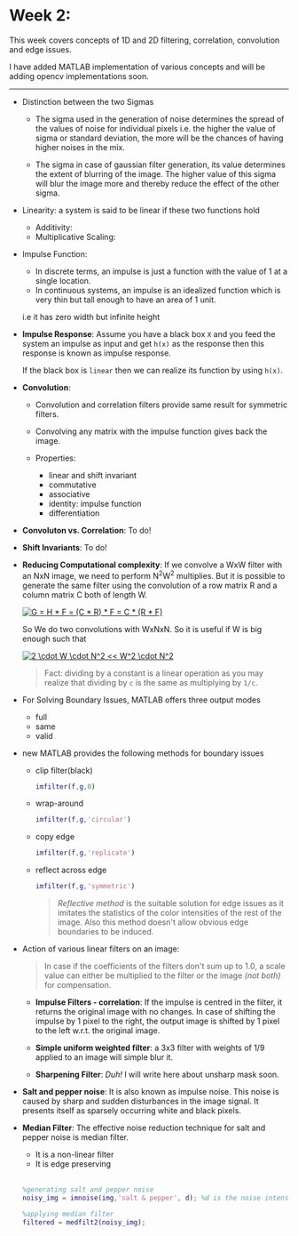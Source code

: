 # Week 2:

 This week covers concepts of 1D and 2D filtering, correlation, convolution and edge issues.

 I have added MATLAB implementation of various concepts and will be adding opencv implementations soon.

 <hr>

*  Distinction between the two Sigmas
    * The sigma used in the generation of noise determines the spread of the values of noise for individual pixels i.e. the higher the value of sigma or standard deviation, the more will be the chances of having higher noises in the mix.

    * The sigma in case of gaussian filter generation, its value determines the extent of blurring of the image. The higher value of this sigma will blur the image more and thereby reduce the effect of the other sigma.

* Linearity: a system is said to be linear if these two functions hold

    * Additivity:
    * Multiplicative Scaling:

* Impulse Function:
    * In discrete terms, an impulse is just a function with the value of 1 at a single location.
    * In continuous systems, an impulse is an idealized function which is very thin but tall enough to have an area of 1 unit.

    i.e it has zero width but infinite height
* **Impulse Response**: Assume you have a black box `X` and you feed the system an impulse as input and get `h(x)` as the response then this response is known as impulse response.

    If the black box is `linear` then we can realize its function by using `h(x)`.

* **Convolution**:
    * Convolution and correlation filters provide same result for symmetric filters.
    * Convolving any matrix with the impulse function gives back the image.

    * Properties:
        * linear and shift invariant
        * commutative
        * associative
        * identity: impulse function
        * differentiation

* **Convoluton vs. Correlation**: To do!

* **Shift Invariants**: To do!

* **Reducing Computational complexity**: If we convolve a WxW filter with an NxN image, we need to perform N<sup>2</sup>W<sup>2</sup> multiplies. But it is possible to generate the same filter using the convolution of a row matrix R and a column matrix C both of length W. 

    <a href="https://www.codecogs.com/eqnedit.php?latex=G&space;=&space;H&space;*&space;F&space;=&space;(C&space;*&space;R)&space;*&space;F&space;=&space;C&space;*&space;(R&space;*&space;F)" target="_blank"><img src="https://latex.codecogs.com/gif.latex?G&space;=&space;H&space;*&space;F&space;=&space;(C&space;*&space;R)&space;*&space;F&space;=&space;C&space;*&space;(R&space;*&space;F)" title="G = H * F = (C * R) * F = C * (R * F)" /></a>

    So We do two convolutions with WxNxN. So it is useful if W is big enough such that 

    <a href="https://www.codecogs.com/eqnedit.php?latex=2&space;\cdot&space;W&space;\cdot&space;N^2&space;<<&space;W^2&space;\cdot&space;N^2" target="_blank"><img src="https://latex.codecogs.com/gif.latex?2&space;\cdot&space;W&space;\cdot&space;N^2&space;<<&space;W^2&space;\cdot&space;N^2" title="2 \cdot W \cdot N^2 << W^2 \cdot N^2" /></a>

    > Fact: dividing by a constant is a linear operation as you may realize that dividing by `c` is the same as multiplying by `1/c`.

    
* For Solving Boundary Issues, MATLAB offers three output modes
    * full
    * same 
    * valid

* new MATLAB provides the following methods for boundary issues
     * clip filter(black) 
        ```matlab
        imfilter(f,g,0)
        ```
     * wrap-around
        ```matlab
        imfilter(f,g,'circular')
        ```
    * copy edge
        ```matlab
        imfilter(f,g,'replicate')
        ```
    * reflect across edge
        ```matlab
        imfilter(f,g,'symmetric')
        ```
        > *Reflective method* is the suitable solution for edge issues as it imitates the statistics of the color intensities of the rest of the image. Also this method doesn't allow obvious edge boundaries to be induced.

* Action of various linear filters on an image:

    > In case if the coefficients of the filters don't sum up to 1.0, a scale value can either be multiplied to the filter or the image *(not both)* for compensation.

    * **Impulse Filters - correlation**: If the impulse is centred in the filter, it returns the original image with no changes. In case of shifting the impulse by 1 pixel to the right, the output image is shifted by 1 pixel to the left w.r.t. the original image. 
    
    * **Simple uniform weighted filter**: a 3x3 filter with weights of 1/9 applied to an image will simple blur it.
    
    * **Sharpening Filter**:  *Duh!* I will write here about unsharp mask soon.

* **Salt and pepper noise**:
    It is also known as impulse noise. This noise is caused by sharp and sudden disturbances in the image signal. It presents itself as sparsely occurring white and black pixels.

* **Median Filter**:
    The effective noise reduction technique for salt and pepper noise is median filter.
    * It is a non-linear filter
    * It is edge preserving
    
    <br>

    ```matlab
    %generating salt and pepper noise
    noisy_img = imnoise(img,'salt & pepper', d); %d is the noise intensity

    %applying median filter
    filtered = medfilt2(noisy_img);
    ```

